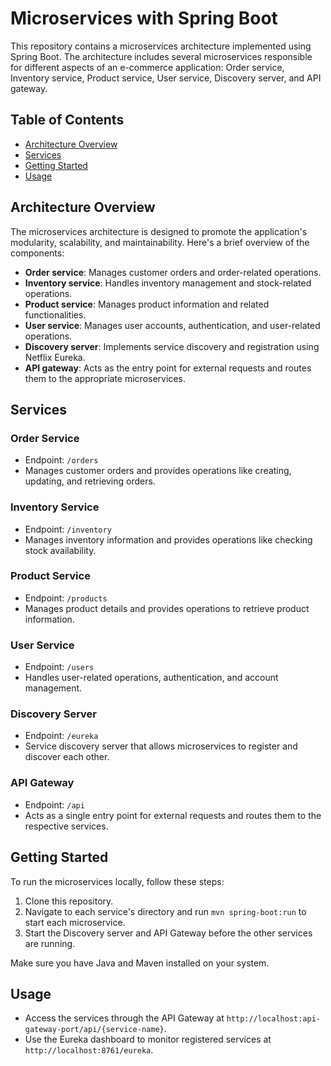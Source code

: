 # Microservices with Spring Boot

This repository contains a microservices architecture implemented using Spring Boot. The architecture includes several microservices responsible for different aspects of an e-commerce application: Order service, Inventory service, Product service, User service, Discovery server, and API gateway.

## Table of Contents

- [Architecture Overview](#architecture-overview)
- [Services](#services)
- [Getting Started](#getting-started)
- [Usage](#usage)

## Architecture Overview

The microservices architecture is designed to promote the application's modularity, scalability, and maintainability. Here's a brief overview of the components:

- **Order service**: Manages customer orders and order-related operations.
- **Inventory service**: Handles inventory management and stock-related operations.
- **Product service**: Manages product information and related functionalities.
- **User service**: Manages user accounts, authentication, and user-related operations.
- **Discovery server**: Implements service discovery and registration using Netflix Eureka.
- **API gateway**: Acts as the entry point for external requests and routes them to the appropriate microservices.

## Services

### Order Service

- Endpoint: `/orders`
- Manages customer orders and provides operations like creating, updating, and retrieving orders.

### Inventory Service

- Endpoint: `/inventory`
- Manages inventory information and provides operations like checking stock availability.

### Product Service

- Endpoint: `/products`
- Manages product details and provides operations to retrieve product information.

### User Service

- Endpoint: `/users`
- Handles user-related operations, authentication, and account management.

### Discovery Server

- Endpoint: `/eureka`
- Service discovery server that allows microservices to register and discover each other.

### API Gateway

- Endpoint: `/api`
- Acts as a single entry point for external requests and routes them to the respective services.

## Getting Started

To run the microservices locally, follow these steps:

1. Clone this repository.
2. Navigate to each service's directory and run `mvn spring-boot:run` to start each microservice.
3. Start the Discovery server and API Gateway before the other services are running.

Make sure you have Java and Maven installed on your system.

## Usage

- Access the services through the API Gateway at `http://localhost:api-gateway-port/api/{service-name}`.
- Use the Eureka dashboard to monitor registered services at `http://localhost:8761/eureka`.

